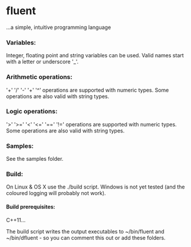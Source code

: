 # fluent

...a simple, intuitive programming language

### Variables:

Integer, floating point and string variables can be used.
Valid names start with a letter or underscore '_'.

### Arithmetic operations:

'+' '/' '-' '+' '^' operations are supported with numeric types.
Some operations are also valid with string types.

### Logic operations:

'>' '>=' '<' '<=' '==' '!=' operations are supported with numeric types.
Some operations are also valid with string types.

### Samples:

See the samples folder.

### Build:

On Linux & OS X use the ./build script.
Windows is not yet tested (and the coloured logging will probably not work).

#### Build prerequisites:

C++11...

The build script writes the output executables to ~/bin/fluent and ~/bin/dfluent - so you can comment this out or add these folders.

